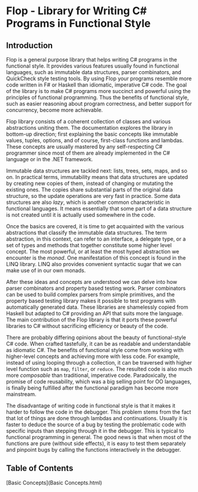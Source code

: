 Flop - Library for Writing C# Programs in Functional Style
==========================================================

Introduction
------------

Flop is a general purpose library that helps writing C# programs in the functional style. It provides various features usually found in functional languages, such as immutable data structures, parser combinators, and QuickCheck style testing tools. By using Flop your programs resemble more code written in F# or Haskell than idiomatic, imperative C# code. The goal of the library is to make C# programs more succinct and powerful using the principles of functional programming. Thus the benefits of functional style, such as easier reasoning about program correctness, and better support for concurrency, become more achievable. 

Flop library consists of a coherent collection of classes and various abstractions uniting them. The documentation explores the library in bottom-up direction; first explaining the basic concepts like immutable values, tuples, options, and of course, first-class functions and lambdas. These concepts are usually mastered by any self-respecting C# programmer since most of them are already implemented in the C# language or in the .NET framework.

Immutable data structures are tackled next: lists, trees, sets, maps, and so on. In practical terms, immutability means that data structures are updated by creating new copies of them, instead of changing or mutating the existing ones. The copies share substantial parts of the original data structure, so the update operations are very fast in practice. Some data structures are also *lazy*, which is another common characteristic in functional languages. It means essentially that some part of a data structure is not created until it is actually used somewhere in the code.

Once the basics are covered, it is time to get acquainted with the various abstractions that classify the immutable data structures. The term abstraction, in this context, can refer to an interface, a delegate type, or a set of types and methods that together constitute some higher level concept. The most powerful, or at least the most hyped abstraction we encounter is the *monad*. One manifestation of this concept is found in the LINQ library. LINQ also provides convenient syntactic sugar that we can make use of in our own monads.

After these ideas and concepts are understood we can delve into how parser combinators and property based testing work. Parser combinators can be used to build complex parsers from simple primitives, and the property based testing library makes it possible to test programs with automatically generated data. These libraries are shamelessly copied from Haskell but adapted to C# providing an API that suits more the language. The main contribution of the Flop library is that it ports these powerful libraries to C# without sacrificing efficiency or beauty of the code.

There are probably differing opinions about the beauty of functional-style C# code. When crafted tastefully, it can be as readable and understandable as idiomatic C#. The benefits of functional style come from working with higher-level concepts and achieving more with less code. For example, instead of using looping through a collection, it can be traversed with higher level function such as `map`, `filter`, or `reduce`. The resulted code is also much more *composable* than traditional, imperative code. Paradoxically, the promise of code reusability, which was a big selling point for OO languages, is finally being fulfilled after the functional paradigm has become more mainstream.

The disadvantage of writing code in functional style is that it makes it harder to follow the code in the debugger. This problem stems from the fact that lot of things are done through lambdas and continuations. Usually it is faster to deduce the source of a bug by testing the problematic code with specific inputs than stepping through it in the debugger. This is typical to functional programming in general. The good news is that when most of the functions are pure (without side effects), it is easy to test them separately and pinpoint bugs by calling the functions interactively in the debugger.


Table of Contents
-----------------

[Basic Concepts](Basic Concepts.html)

